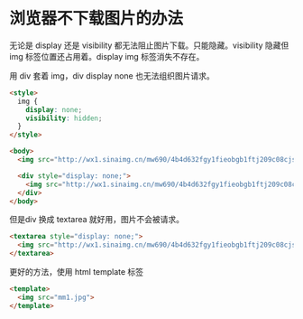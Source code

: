 # 浏览器不下载图片的办法

无论是 display 还是 visibility 都无法阻止图片下载。只能隐藏。visibility 隐藏但 img 标签位置还占用着。display img 标签消失不存在。

用 div 套着 img，div display none 也无法组织图片请求。

```html
<style>
  img {
    display: none;
    visibility: hidden;
  }
</style>

<body>
  <img src="http://wx1.sinaimg.cn/mw690/4b4d632fgy1fieobgb1ftj209c08cjse.jpg">

  <div style="display: none;">
    <img src="http://wx1.sinaimg.cn/mw690/4b4d632fgy1fieobgb1ftj209c08cjse.jpg">
  </div>
</body>
```

但是div 换成 textarea 就好用，图片不会被请求。

```html
<textarea style="display: none;">
  <img src="http://wx1.sinaimg.cn/mw690/4b4d632fgy1fieobgb1ftj209c08cjse.jpg">
</textarea>
```

更好的方法，使用 html template 标签

```html
<template>
  <img src="mm1.jpg">
</template>
```
